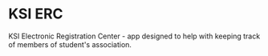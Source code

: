# KSI ERC

KSI Electronic Registration Center - app designed to help with keeping track of members of student's association.



